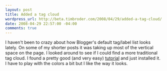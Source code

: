 ```yaml
--- 
layout: post
title: Added a tag cloud
wordpress_url: http://beta.timbroder.com/2008/04/29/added-a-tag-cloud/
date: 2008-04-29 22:57:00 -04:00
comments: true
---
```

I haven't been to crazy about how Blogger's default tag/label list looks lately.  On some of my shorter posts it was taking up most of the vertical space on the page.  I looked around to see if I could find a more traditional tag cloud.  I found a pretty good (and very easy) <a href="http://phydeaux3.blogspot.com/2006/09/code-for-beta-blogger-label-cloud.html">tutorial</a> and just installed it. I have to play with the colors a bit but I like the way it looks.
